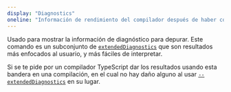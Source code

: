 ```yaml
---
display: "Diagnostics"
oneline: "Información de rendimiento del compilador después de haber compilado."
---
```


Usado para mostrar la información de diagnóstico para depurar. Este comando es un subconjunto de [`extendedDiagnostics`](#extendedDiagnostics) que son resultados más enfocados al usuario, y más fáciles de interpretar.

Si se te pide por un compilador TypeScript dar los resultados usando esta bandera en una compilación, en el cual no hay daño alguno al usar [`--extendedDiagnostics`](#extendedDiagnostics) en su lugar.
